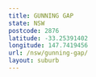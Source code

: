 ```yaml
---
title: GUNNING GAP
state: NSW
postcode: 2876
latitude: -33.25391402
longitude: 147.7419456
url: /nsw/gunning-gap/
layout: suburb
---
```

